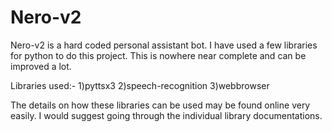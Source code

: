 # Nero-v2
Nero-v2 is a hard coded personal assistant bot. I have used a few libraries for python to do this project. This is nowhere near complete and can be improved a lot.

Libraries used:-
1)pyttsx3
2)speech-recognition
3)webbrowser

The details on how these libraries can be used may be found online very easily. I would suggest going through the individual library documentations.

